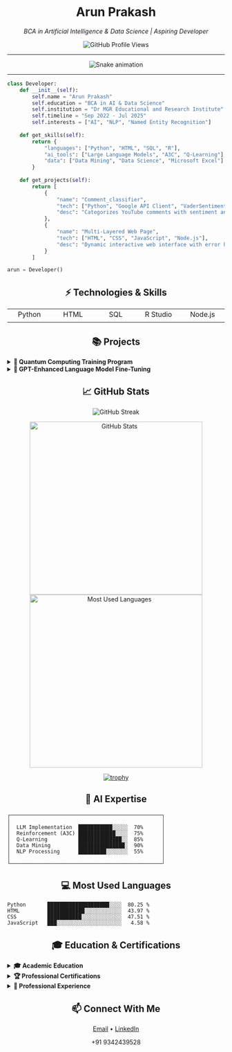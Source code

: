 <div align="center">
  <h1>Arun Prakash</h1>
  <p><i>BCA in Artificial Intelligence & Data Science | Aspiring Developer</i></p>
  
  ![GitHub Profile Views](https://komarev.com/ghpvc/?username=023b&color=blueviolet&style=flat-square)
  
  <hr>
  
  <!-- Snake Animation -->
<!-- Snake Animation -->
![Snake animation](https://github.com/023b/023b/blob/output/github-contribution-grid-snake.svg)
  
  <hr>
</div>

```python
class Developer:
    def __init__(self):
        self.name = "Arun Prakash"
        self.education = "BCA in AI & Data Science"
        self.institution = "Dr MGR Educational and Research Institute"
        self.timeline = "Sep 2022 - Jul 2025"
        self.interests = ["AI", "NLP", "Named Entity Recognition"]
        
    def get_skills(self):
        return {
            "languages": ["Python", "HTML", "SQL", "R"],
            "ai_tools": ["Large Language Models", "A3C", "Q-Learning"],
            "data": ["Data Mining", "Data Science", "Microsoft Excel"]
        }
        
    def get_projects(self):
        return [
            {
                "name": "Comment_classifier",
                "tech": ["Python", "Google API Client", "VaderSentiment"],
                "desc": "Categorizes YouTube comments with sentiment analysis"
            },
            {
                "name": "Multi-Layered Web Page",
                "tech": ["HTML", "CSS", "JavaScript", "Node.js"],
                "desc": "Dynamic interactive web interface with error handling"
            }
        ]

arun = Developer()
```

<div align="center">
  <h2>⚡ Technologies & Skills</h2>
</div>

<table>
  <tr>
    <td align="center" width="96">
      <div style="height: 24px">Python</div>
    </td>
    <td align="center" width="96">
      <div style="height: 24px">HTML</div>
    </td>
    <td align="center" width="96">
      <div style="height: 24px">SQL</div>
    </td>
    <td align="center" width="96">
      <div style="height: 24px">R Studio</div>
    </td>
    <td align="center" width="96">
      <div style="height: 24px">Node.js</div>
    </td>
  </tr>
</table>

<div align="center">
  <h2>📚 Projects</h2>
</div>

<details>
<summary><b>🔮 Quantum Computing Training Program</b></summary>
<br>
<p>A comprehensive 9-week quantum computing training program covering topics from basic quantum circuits to quantum machine learning and quantum NLP, with hands-on exercises using Qiskit.</p>

```python
# Quantum Random Number Generator
from qiskit import QuantumCircuit
from qiskit.primitives import Sampler

def get_random(max_num):
    """
    Generates a quantum random number between 0 and max_num - 1.
    """
    qrng = QuantumCircuit(8, 8)  # 8 qubits, 8 classical bits
    
    for i in range(8):
        qrng.h(i)  # Put each qubit in superposition
    
    qrng.measure(range(8), range(8))  # Measure all qubits
    
    sampler = Sampler()
    job = sampler.run(qrng, shots=1)
    result = job.result()
    bitstring = list(result.quasi_dists[0].keys())[0]  # Get a random bitstring
    
    return int(format(bitstring, '08b'), 2) % max_num  # Convert to integer

# Generate 5 random numbers between 0 and 99
for _ in range(5):
    print(get_random(100))
```
</details>

<details>
<summary><b>🧠 GPT-Enhanced Language Model Fine-Tuning</b></summary>
<br>
<p>A project demonstrating a novel approach to fine-tuning language models by incorporating quantum computing techniques in the training process. Specifically, it uses quantum circuits to enhance parameter updates during the training of a sentiment analysis model.</p>

```python
# Quantum-enhanced parameter update (conceptual code)
def quantum_parameter_update(gradients, learning_rate, num_qubits=5, shots=1000):
    """
    Process gradients through a quantum circuit to create 
    enhanced parameter updates for neural network training.
    
    Args:
        gradients: Calculated gradients from backpropagation
        learning_rate: Learning rate for parameter updates
        num_qubits: Number of qubits to use in the quantum circuit
        shots: Number of measurement shots
        
    Returns:
        Updated gradient directions for parameter updates
    """
    # Create quantum circuit for gradient encoding
    qc = QuantumCircuit(num_qubits, num_qubits)
    
    # Encode gradients into rotation angles
    for i in range(num_qubits):
        qc.h(i)  # Create superposition
        # Map gradient values to rotation angles
        qc.ry(gradients[i % len(gradients)] * learning_rate, i)
    
    # Create entanglement
    for i in range(num_qubits-1):
        qc.cx(i, i+1)
    
    # Measure qubits
    qc.measure(range(num_qubits), range(num_qubits))
    
    # Execute circuit to get measurement distribution
    result = execute_circuit(qc, shots=shots)
    
    # Process measurement results to determine parameter updates
    # [Implementation details omitted for brevity]
    
    return quantum_enhanced_updates
```
</details>

<div align="center">
  <h2>📈 GitHub Stats</h2>
</div>

<p align="center">
  <img src="https://github-readme-streak-stats.herokuapp.com/?user=023b&theme=tokyonight" alt="GitHub Streak" />
</p>

<p align="center">
  <img src="https://github-readme-stats.vercel.app/api?username=023b&show_icons=true&count_private=true&theme=tokyonight&hide_border=true" alt="GitHub Stats" width="400"/>
  <img src="https://github-readme-stats.vercel.app/api/top-langs/?username=023b&layout=compact&theme=tokyonight&hide_border=true" alt="Most Used Languages" width="400"/>
</p>

<div align="center">
  <a href="https://github.com/023b">
    <img src="https://github-profile-trophy.vercel.app/?username=023b&theme=tokyonight&no-frame=true&column=7" alt="trophy">
  </a>
</div>

<div align="center">
  <h2>🧠 AI Expertise</h2>
</div>

```text
┌─────────────────────────────────────────────────┐
│                                                 │
│  LLM Implementation  ███████████░░░░░  70%      │
│  Reinforcement (A3C) ████████████░░░░  75%      │
│  Q-Learning          ██████████████░░  85%      │
│  Data Mining         ███████████████░  90%      │
│  NLP Processing      █████████░░░░░░░  55%      │
│                                                 │
└─────────────────────────────────────────────────┘
```

<div align="center">
  <h2>💻 Most Used Languages</h2>
</div>

```text
Python       ████████████████████░░░░  80.25 % 
HTML         ████████████░░░░░░░░░░░░  43.97 % 
CSS          ███████████░░░░░░░░░░░░░  47.51 % 
JavaScript   ███░░░░░░░░░░░░░░░░░░░░░   4.58 % 
```

<div align="center">
  <h2>🎓 Education & Certifications</h2>
</div>

<details>
<summary><b>🎓 Academic Education</b></summary>
<br>

```css
/* Education */
.degree {
  institution: "Dr MGR Educational and Research Institute";
  program: "BCA (AI & DS)";
  duration: "Sep 2022 - Jul 2025";
  focus: "Artificial Intelligence, Data Science, Programming";
}
```
</details>

<details>
<summary><b>🏆 Professional Certifications</b></summary>
<br>

#### Great Learning
- Data Mining
- AI with Python
- Data Science with Python

#### IBM
- Introduction to Python

#### Udemy
- Artificial Intelligence A-Z (2023)
</details>

<details>
<summary><b>💼 Professional Experience</b></summary>
<br>

#### Pantech Solutions
- **Role**: AI Intern
- **Duration**: 2023
- **Responsibilities**: Worked on AI implementation projects utilizing Python and machine learning frameworks
</details>

<div align="center">
  <h2>📫 Connect With Me</h2>
  
  <a href="mailto:arunsabapathi@outlook.com">Email</a> •
  <a href="https://www.linkedin.com/in/arun-prakash-s-739881230/">LinkedIn</a>
  
  <p>+91 9342439528</p>
</div>
